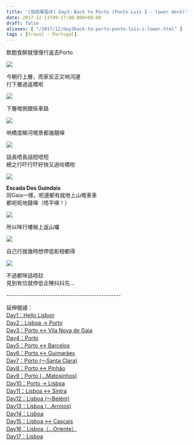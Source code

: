 ```yaml
---
title: '[抱抱葡萄牙] Day3：Back to Porto (Ponte Luís I - lower deck)'
date: 2017-12-11T09:17:00.000+08:00
draft: false
aliases: [ "/2017/12/day3back-to-porto-ponte-luis-i-lower.html" ]
tags : [travel - Portugal]
---
```


飲飽食醉就慢慢行返去Porto  

[![](https://c1.staticflickr.com/5/4554/38803780071_8bc08fb7ee_z.jpg)](https://c1.staticflickr.com/5/4554/38803780071_8bc08fb7ee_z.jpg)

今朝行上層，而家反正又响河邊  
行下層過返橋啦  

[![](https://c1.staticflickr.com/5/4285/35669360632_246449ce2b_z.jpg)](https://c1.staticflickr.com/5/4285/35669360632_246449ce2b_z.jpg)

下層嘅側跟係車路  

[![](https://c1.staticflickr.com/5/4534/38774126192_76578c0c61_z.jpg)](https://c1.staticflickr.com/5/4534/38774126192_76578c0c61_z.jpg)

响橋度睇河嘅景都幾靚㗎  

[![](https://c1.staticflickr.com/5/4575/38774123792_1ea23fc6a6_z.jpg)](https://c1.staticflickr.com/5/4575/38774123792_1ea23fc6a6_z.jpg)

話長唔長話短唔短  
總之行吓行吓好快又過咗橋啦  

[![](https://c1.staticflickr.com/5/4515/38774122452_ab2c5ee7d7_z.jpg)](https://c1.staticflickr.com/5/4515/38774122452_ab2c5ee7d7_z.jpg)

**Escada Dos Guindais**  
同Gaia一樣，呢邊都有就咁上山嘅車車  
都呃呃地錢㗎（唔平㗎！）  

[![](https://c1.staticflickr.com/5/4583/38774121782_6c3be55562_z.jpg)](https://c1.staticflickr.com/5/4583/38774121782_6c3be55562_z.jpg)

所以咪行樓梯上返山囉  

[![](https://c1.staticflickr.com/5/4527/27029103609_e5cecee208_z.jpg)](https://c1.staticflickr.com/5/4527/27029103609_e5cecee208_z.jpg)

自己行就幾時想停低影相都得  

[![](https://c1.staticflickr.com/5/4545/38774127422_4d97da0e8a_z.jpg)](https://c1.staticflickr.com/5/4545/38774127422_4d97da0e8a_z.jpg)

不過都咪話唔攰  
見到有位就停低企陣抖抖先...  
  
  
\-----------------------------------------------  
  
  
延伸閱讀：  
[Day1：Hello Lisbon](https://www.hidie.net/2017/07/day1hello-lisbon.html)  
[Day2：Lisboa → Porto](https://www.hidie.net/2017/07/day2lisboa-porto.html)  
[Day3：Porto ↔ Vila Nova de Gaia](https://www.hidie.net/2017/07/day3porto-vila-nova-de-gaia.html)  
[Day4：Porto](http://www.hidie.net/2017/07/day4porto.html)  
[Day5：Porto ↔ Barcelos](http://www.hidie.net/2017/07/day5porto-barcelos.html)  
[Day6：Porto ↔ Guimarães](http://www.hidie.net/2017/07/day6porto-guimaraes.html)  
[Day7：Porto (～Santa Clara)](http://www.hidie.net/2017/08/day7porto-santa-clara.html)  
[Day8：Porto ↔ Pinhão](http://www.hidie.net/2017/08/day8porto-pinhao.html)  
[Day9：Porto (...Matosinhos)](http://www.hidie.net/2017/08/day9porto-matosinhos.html)  
[Day10：Porto → Lisboa](http://www.hidie.net/2017/08/day10porto-lisboa.html)  
[Day11：Lisboa ↔ Sintra](http://www.hidie.net/2017/08/day11lisboa-sintra.html)  
[Day12：Lisboa (～Belém)](http://www.hidie.net/2017/08/day12lisboa-belem.html)  
[Day13：Lisboa (...Arroios)](http://www.hidie.net/2017/08/day13lisboa-arroios.html)  
[Day14：Lisboa](http://www.hidie.net/2017/08/day14lisboa.html)  
[Day15：Lisboa ↔ Cascais](http://www.hidie.net/2017/08/day15lisboa-cascais.html)  
[Day16：Lisboa（...Oriente）](http://www.hidie.net/2017/08/day16lisboaoriente.html)  
[Day17：Lisboa](http://www.hidie.net/2017/08/day17lisboa.html)